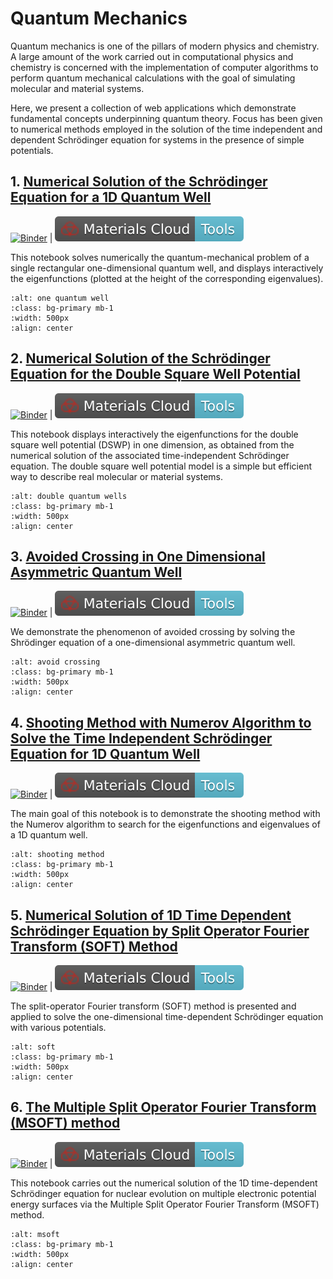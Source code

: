 # **Quantum Mechanics**

Quantum mechanics is one of the pillars of modern physics and chemistry. A large amount of the work carried out in computational physics and chemistry is concerned with the implementation of computer algorithms to perform quantum mechanical calculations with the goal of simulating molecular and material systems.

Here, we present a collection of web applications which demonstrate fundamental
concepts underpinning quantum theory. Focus has been given to numerical methods employed in the solution of the time independent and dependent Schrödinger equation for systems in the presence of simple potentials.

## 1. [Numerical Solution of the Schrödinger Equation for a 1D Quantum Well](https://github.com/osscar-org/quantum-mechanics/blob/develop/notebook/quantum-mechanics/1quantumwell.ipynb)

[![Binder](https://mybinder.org/badge_logo.svg)](https://mybinder.org/v2/gh/osscar-org/quantum-mechanics/master?urlpath=%2Fvoila%2Frender%2Fnotebook%2Fquantum-mechanics%2F1quantumwell.ipynb) | [![Materials Cloud Tool osscar-qmcourse](https://raw.githubusercontent.com/materialscloud-org/mcloud-badge/main/badges/img/mcloud_badge_tools.svg)](https://osscar-quantum-mechanics.materialscloud.io/voila/render/quantum-mechanics/1quantumwell.ipynb) 

This notebook solves numerically the quantum-mechanical problem of a single
rectangular one-dimensional quantum well, and displays interactively the
eigenfunctions (plotted at the height of the corresponding eigenvalues).

```{image} ./images/1quantum_well.png
:alt: one quantum well
:class: bg-primary mb-1
:width: 500px
:align: center
```

## 2. [Numerical Solution of the Schrödinger Equation for the Double Square Well Potential](https://github.com/osscar-org/quantum-mechanics/blob/develop/notebook/quantum-mechanics/2quantumwells.ipynb)

[![Binder](https://mybinder.org/badge_logo.svg)](https://mybinder.org/v2/gh/osscar-org/quantum-mechanics/master?urlpath=%2Fvoila%2Frender%2Fnotebook%2Fquantum-mechanics%2F2quantumwells.ipynb) | [![Materials Cloud Tool osscar-qmcourse](https://raw.githubusercontent.com/materialscloud-org/mcloud-badge/main/badges/img/mcloud_badge_tools.svg)](https://osscar-quantum-mechanics.materialscloud.io/voila/render/quantum-mechanics/2quantumwells.ipynb)

This notebook displays interactively the eigenfunctions for the double square well
potential (DSWP) in one dimension, as obtained from the numerical solution of the associated time-independent Schrödinger equation.  The
double square well potential model is a simple but efficient way to describe
real molecular or material systems.

```{image} ./images/2quantum_wells.png
:alt: double quantum wells
:class: bg-primary mb-1
:width: 500px
:align: center
```

## 3. [Avoided Crossing in One Dimensional Asymmetric Quantum Well](https://github.com/osscar-org/quantum-mechanics/blob/develop/notebook/quantum-mechanics/asymmetricwell.ipynb)

[![Binder](https://mybinder.org/badge_logo.svg)](https://mybinder.org/v2/gh/osscar-org/quantum-mechanics/master?urlpath=%2Fvoila%2Frender%2Fnotebook%2Fquantum-mechanics%2Fasymmetricwell.ipynb) | [![Materials Cloud Tool osscar-qmcourse](https://raw.githubusercontent.com/materialscloud-org/mcloud-badge/main/badges/img/mcloud_badge_tools.svg)](https://osscar-quantum-mechanics.materialscloud.io/voila/render/quantum-mechanics/asymmetricwell.ipynb)

We demonstrate the phenomenon of avoided crossing by solving the Shrödinger
equation of a one-dimensional asymmetric quantum well.

```{image} ./images/avoided_crossing.png
:alt: avoid crossing
:class: bg-primary mb-1
:width: 500px
:align: center
```

## 4. [Shooting Method with Numerov Algorithm to Solve the Time Independent Schrödinger Equation for 1D Quantum Well](https://github.com/osscar-org/quantum-mechanics/blob/develop/notebook/quantum-mechancis/shooting_method.ipynb)

[![Binder](https://mybinder.org/badge_logo.svg)](https://mybinder.org/v2/gh/osscar-org/quantum-mechanics/master?urlpath=%2Fvoila%2Frender%2Fnotebook%2Fquantum-mechanics%2Fshooting_method.ipynb) | [![Materials Cloud Tool osscar-qmcourse](https://raw.githubusercontent.com/materialscloud-org/mcloud-badge/main/badges/img/mcloud_badge_tools.svg)](https://osscar-quantum-mechanics.materialscloud.io/voila/render/quantum-mechanics/shooting_method.ipynb)

The main goal of this notebook is to demonstrate the shooting method with the
Numerov algorithm to search for the eigenfunctions and eigenvalues of a 1D quantum
well.

```{image} ./images/shooting_method.png
:alt: shooting method
:class: bg-primary mb-1
:width: 500px
:align: center
```

## 5. [Numerical Solution of 1D Time Dependent Schrödinger Equation by Split Operator Fourier Transform (SOFT) Method](https://github.com/osscar-org/quantum-mechanics/blob/develop/notebook/quantum-mechanics/soft.ipynb)

[![Binder](https://mybinder.org/badge_logo.svg)](https://mybinder.org/v2/gh/osscar-org/quantum-mechanics/master?urlpath=%2Fvoila%2Frender%2Fnotebook%2Fquantum-mechanics%2Fsoft.ipynb) | [![Materials Cloud Tool osscar-qmcourse](https://raw.githubusercontent.com/materialscloud-org/mcloud-badge/main/badges/img/mcloud_badge_tools.svg)](https://osscar-quantum-mechanics.materialscloud.io/voila/render/quantum-mechanics/soft.ipynb)

The split-operator Fourier transform (SOFT) method is presented and applied to solve the one-dimensional time-dependent Schrödinger equation with various
potentials.

```{image} ./images/soft.png
:alt: soft
:class: bg-primary mb-1
:width: 500px
:align: center
```
## 6. [The Multiple Split Operator Fourier Transform (MSOFT) method](https://github.com/osscar-org/quantum-mechanics/blob/develop/notebook/quantum-mechanics/msoft.ipynb)

[![Binder](https://mybinder.org/badge_logo.svg)](https://mybinder.org/v2/gh/osscar-org/quantum-mechanics/master?urlpath=%2Fvoila%2Frender%2Fnotebook%2Fquantum-mechanics%2Fmsoft.ipynb) | [![Materials Cloud Tool osscar-qmcourse](https://raw.githubusercontent.com/materialscloud-org/mcloud-badge/main/badges/img/mcloud_badge_tools.svg)](https://osscar-quantum-mechanics.materialscloud.io/voila/render/quantum-mechanics/msoft.ipynb)

This notebook carries out the numerical solution of the 1D time-dependent Schrödinger equation for nuclear evolution on multiple electronic potential 
energy surfaces via the Multiple Split Operator Fourier Transform (MSOFT) method.

```{image} ./images/msoft.png
:alt: msoft
:class: bg-primary mb-1
:width: 500px
:align: center
```

